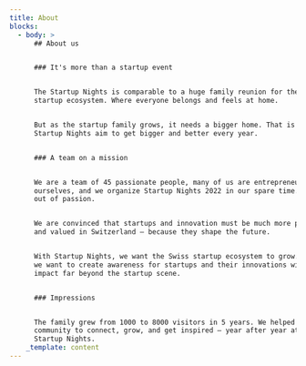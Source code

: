 ```yaml
---
title: About
blocks:
  - body: >
      ## About us


      ### It's more than a startup event


      The Startup Nights is comparable to a huge family reunion for the entire
      startup ecosystem. Where everyone belongs and feels at home.


      But as the startup family grows, it needs a bigger home. That is why
      Startup Nights aim to get bigger and better every year.


      ### A team on a mission


      We are a team of 45 passionate people, many of us are entrepreneurs
      ourselves, and we organize Startup Nights 2022 in our spare time. Purely
      out of passion.


      We are convinced that startups and innovation must be much more present
      and valued in Switzerland – because they shape the future.


      With Startup Nights, we want the Swiss startup ecosystem to grow. Further,
      we want to create awareness for startups and their innovations with an
      impact far beyond the startup scene.


      ### Impressions


      The family grew from 1000 to 8000 visitors in 5 years. We helped the
      community to connect, grow, and get inspired – year after year at the
      Startup Nights.
    _template: content
---
```




